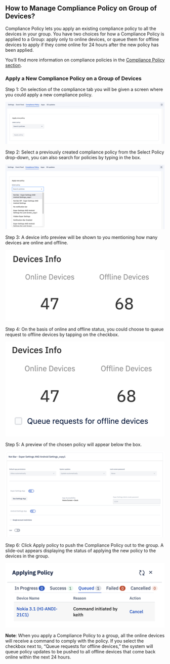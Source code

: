 ##  How to Manage Compliance Policy on Group of Devices?

  

Compliance Policy lets you apply an existing compliance policy to all the devices in your group. You have two choices for how a Compliance Policy is applied to a Group: apply only to online devices, or queue them for offline devices to apply if they come online for 24 hours after the new policy has been applied.

  

You’ll find more information on compliance policies in the  [Compliance Policy section](https://docs.esper.io/home/console.html#compliance-policy-tab).

###  Apply a New Compliance Policy on a Group of Devices

  

Step 1: On selection of the compliance tab you will be given a screen where you could apply a new compliance policy.

  

![](./images/grouppolicy/38_DeviceGroup_Manage_Compliance_policy.png)

  

Step 2:  Select a previously created compliance policy from the Select Policy drop-down, you can also search for policies by typing in the box.

  

![](./images/grouppolicy/39_DeviceGroup_Manage_Compliance_policy_select_policy.png)
  

Step 3: A device info preview will be shown to you mentioning how many devices are online and offline.

  

![](./images/grouppolicy/40_DeviceGroup_Manage_Compliance_policy_select_policy_Device_Info.png)

  

Step 4: On the basis of online and offline status, you could choose to queue request to offline devices by tapping on the checkbox.

![](./images/grouppolicy/41_DeviceGroup_Manage_Compliance_policy_select_policy_Device_Info_Queue_offline_device.png)

  

Step 5: A preview of the chosen policy will appear below the box.

  

![](./images/grouppolicy/42_DeviceGroup_Manage_Compliance_policy_policy_preview.png)

  

Step 6: Click Apply policy to push the Compliance Policy out to the group. A slide-out appears displaying the status of applying the new policy to the devices in the group.

  

![](./images/grouppolicy/43_DeviceGroup_Manage_Compliance_policy_policy_status.png)

  

**Note**: When you apply a Compliance Policy to a group, all the online devices will receive a command to comply with the policy. If you select the checkbox next to, “Queue requests for offline devices,” the system will queue policy updates to be pushed to all offline devices that come back online within the next 24 hours.